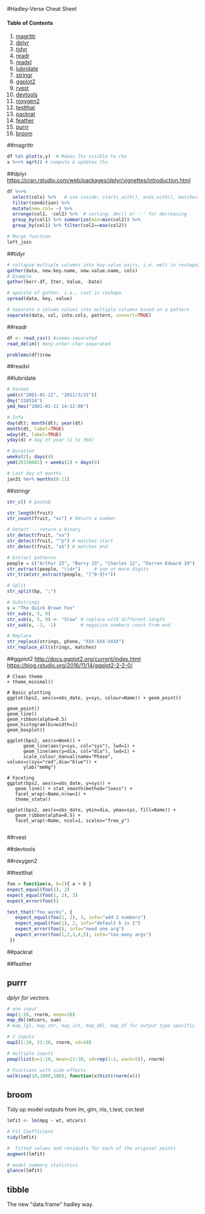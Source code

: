 #Hadley-Verse Cheat Sheet

#### Table of Contents
1. [magrittr](#magrittr)
5. [dplyr](#dplyr)
4. [tidyr](#tidyr)
2. [readr](#readr)
2. [readxl](#readxl)
2. [lubridate](#lubridate)
3. [stringr](#stringr)
7. [ggplot2](#ggplot2)
9. [rvest](#rvest)
9. [devtools](#devtools)
9. [roxygen2](#roxygen2)
9. [testthat](#testthat)
9. [packrat](#packrat)
1. [feather](#feather)
2. [purrr](#purrr)
3. [broom](#broom)

##magrittr
```r
df %$% plot(x,y)  # Makes lhs visible to rhs
x %<>% sqrt() # compute & updates lhs 
```

##dplyr
https://cran.rstudio.com/web/packages/dplyr/vignettes/introduction.html
```r
df %<>% 
  select(cols) %>%   # use inside: starts_with(), ends_with(), matches(), contains()
  filter(condition) %>% 
  mutate(new.col= ~) %>% 
  arrange(col1, -col2) %>%  # sorting: dec() or '-' for decreasing
  group_by(col1) %>% summarize(min=min(col2)) %>% 
  group_by(col1) %>% filter(col2==max(col2))

# Merge function
left_join

```

##tidyr
```r
# collapse multiple columns into key-value pairs, i.e. melt in reshape2
gather(data, new.key.name, new.value.name, cols) 
# Example
gather(kerr.df, Iter, Value, -Date)

# oposite of gather, i.e., cast in reshape
spread(data, key, value)

# Separate a column values into multiple columns based on a pattern
separate(data, col, into.cols, pattern, convert=TRUE)

```

##readr
```r
df <- read_csv() #comma-separated
read_delim() #any-other-char-separated

problems(df)$row
```

##readxl

##lubridate
```r
# Format
ymd(c("2001-01-12", "2011/3/31"))
dmy("310314")
ymd_hms("2001-01-12 14:12:00")

# Info
day(dt); month(dt); year(dt)
month(dt, label=TRUE)
wday(dt, label=TRUE)
yday(d) # day of year (1 to 366)

# Duration
weeks(2); days(4)
ymd(20150601) + weeks(2) + days(4)

# Last day of months
jan31 %m+% months(0:11)
```

##stringr
```r
str_c() # paste0

str_length(fruit)
str_count(fruit, "xx") # Return a number

# Detect -- return a binary
str_detect(fruit, "xx") 
str_detect(fruit, "^p") # matches start
str_detect(fruit, "a$") # matches end

# Extract patterns
people = c("Arthur 25", "Barry 33", "Charles 12", "Darren Edward 19")
str_extract(people, "\\d+")     # one or more digits
str_trim(str_extract(people, "[^0-9]+"))

# Split
str_split(bp, ";")

# Substrings
s = "The Quick Brown Fox"
str_sub(s, 5, 9)
str_sub(s, 5, 9) <- "Slow" # replace with different length
str_sub(s, -3, -1)         # negative numbers count from end

# Replace
str_replace(strings, phone, "XXX-XXX-XXXX")
str_replace_all(strings, matches)
```

##ggplot2
http://docs.ggplot2.org/current/index.html
https://blog.rstudio.org/2016/11/14/ggplot2-2-2-0/
```
# Clean theme
+ theme_minimal()

# Basic plotting
ggplot(bps2, aes(x=obs_date, y=sys, colour=Name)) + geom_point()
    
geom_point()
geom_line()
geom_ribbon(alpha=0.5)
geom_histogram(binwidth=1)
geom_boxplot()

ggplot(bps2, aes(x=Week)) +
      geom_line(aes(y=sys, col="sys"), lwd=1) +
      geom_line(aes(y=dia, col="dia"), lwd=1) +
      scale_colour_manual(name="Phase", values=c(sys="red",dia="blue")) +
      ylab("mmHg")
      
# Faceting
ggplot(bps2, aes(x=obs_date, y=sys)) +
   geom_line() + stat_smooth(method="loess") +
   facet_wrap(~Name,nrow=1) +
   theme_stata()
   
ggplot(bps2, aes(x=obs_date, ymin=dia, ymax=sys, fill=Name)) +
   geom_ribbon(alpha=0.5) +
   facet_wrap(~Name, ncol=1, scales="free_y")
      
```

##rvest

##devtools

##roxygen2

##testthat
```r
foo = function(a, b=1){ a + b }
expect_equal(foo(1), 2)
expect_equal(foo(1, 2), 3)
expect_error(foo())

test_that("foo works", {
   expect_equal(foo(1, 2), 3, info="add 2 numbers")
   expect_equal(foo(1), 2, info="default b is 1")
   expect_error(foo(), info="need one arg")
   expect_error(foo(1,2,3,4,5), info="too many args")
 })

```

##packrat


##feather

## purrr
*dplyr for vectors.* 
```r
# one input
map(1:10, rnorm, mean=10)
map_dbl(mtcars, sum)
# map_lgl, map_chr, map_int, map_dbl, map_df for output type specific

# 2 inputs
map2(1:10, 21:30, rnorm, sd=10)

# multiple inputs
pmap(list(n=1:10, mean=21:30, sd=rep(1:2, each=5)), rnorm)

# Functions with side-effects
walk(seq(10,1000,100), function(x)hist(rnorm(x))) 
```

## broom
Tidy up model outputs from lm, glm, nls, t.test, cor.test
```r
lmfit <- lm(mpg ~ wt, mtcars)

# Fit Coefficient
tidy(lmfit)

#  fitted values and residuals for each of the original points
augment(lmfit) 

# model summary statistics
glance(lmfit)
```

## tibble
The new "data.frame" hadley way. 

